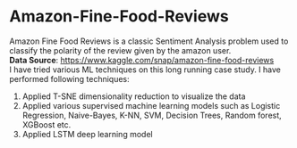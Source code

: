 # Amazon-Fine-Food-Reviews
Amazon Fine Food Reviews is a classic Sentiment Analysis problem used to classify the polarity of the review given by the amazon user. <br/>
<b>Data Source</b>: https://www.kaggle.com/snap/amazon-fine-food-reviews <br/>
I have tried various ML techniques on this long running case study. I have performed following techniques:
1. Applied T-SNE dimensionality reduction to visualize the data
2. Applied various supervised machine learning models such as Logistic Regression, Naive-Bayes, K-NN, SVM, Decision Trees, Random forest, XGBoost etc. <br/>
3. Applied LSTM deep learning model <br/>
